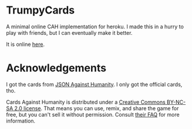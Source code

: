 # TrumpyCards

A minimal online CAH implementation for heroku.
I made this in a hurry to play with friends, but I can eventually make it better.

It is online [here](https://trumpycards.herokuapp.com/).

# Acknowledgements

I got the cards from [JSON Against Humanity](https://github.com/crhallberg/json-against-humanity). I only got the official cards, tho.

Cards Against Humanity is distributed under a [Creative Commons BY-NC-SA 2.0 license](https://creativecommons.org/licenses/by-nc-sa/2.0/). That means you can use, remix, and share the game for free, but you can't sell it without permission. Consult [their FAQ](https://cardsagainsthumanity.com/#info) for more information.
